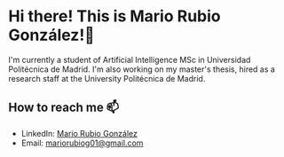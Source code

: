# Hi there! This is Mario Rubio González!👋

I'm currently a student of Artificial Intelligence MSc in Universidad Politécnica de Madrid.
I'm also working on my master's thesis, hired as a research staff at the University Politécnica de Madrid.

## How to reach me 📫
- LinkedIn: [Mario Rubio González](https://www.linkedin.com/in/mario-rubio-gonzález-0719b8252)
- Email: mariorubiog01@gmail.com
<!--
**marioruub/marioruub** is a ✨ _special_ ✨ repository because its `README.md` (this file) appears on your GitHub profile.

Here are some ideas to get you started:

- 🔭 I’m currently working on ...
- 🌱 I’m currently learning ...
- 👯 I’m looking to collaborate on ...
- 🤔 I’m looking for help with ...
- 💬 Ask me about ...
- 📫 How to reach me: ...
- 😄 Pronouns: ...
- ⚡ Fun fact: ...
-->
